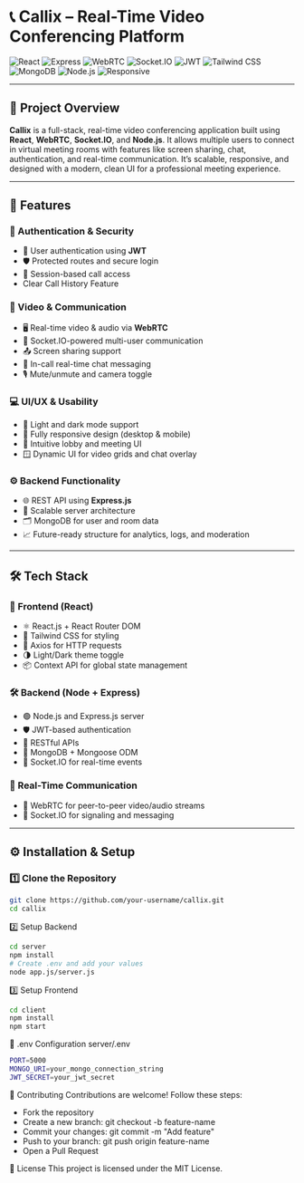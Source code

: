 # 📞 Callix – Real-Time Video Conferencing Platform

![React](https://img.shields.io/badge/React-18-blue)
![Express](https://img.shields.io/badge/Express.js-Backend-green)
![WebRTC](https://img.shields.io/badge/WebRTC-Video%20Calls-orange)
![Socket.IO](https://img.shields.io/badge/Socket.IO-Realtime-grey)
![JWT](https://img.shields.io/badge/Auth-JWT-yellow)
![Tailwind CSS](https://img.shields.io/badge/Styling-TailwindCSS-lightblue)
![MongoDB](https://img.shields.io/badge/Database-MongoDB-brightgreen)
![Node.js](https://img.shields.io/badge/Node.js-18.x-success)
![Responsive](https://img.shields.io/badge/Responsive-Mobile%20Ready-blueviolet)

---

## 📌 Project Overview

**Callix** is a full-stack, real-time video conferencing application built using **React**, **WebRTC**, **Socket.IO**, and **Node.js**. It allows multiple users to connect in virtual meeting rooms with features like screen sharing, chat, authentication, and real-time communication. It’s scalable, responsive, and designed with a modern, clean UI for a professional meeting experience.

---

## 🚀 Features

### 🔐 Authentication & Security
- 👤 User authentication using **JWT**
- 🛡️ Protected routes and secure login
- 🔐 Session-based call access
- Clear Call History Feature

### 🎥 Video & Communication
- 🖥️ Real-time video & audio via **WebRTC**
- 📡 Socket.IO-powered multi-user communication
- 📤 Screen sharing support
- 💬 In-call real-time chat messaging
- 🎙️ Mute/unmute and camera toggle

### 💻 UI/UX & Usability
- 🌙 Light and dark mode support
- 📱 Fully responsive design (desktop & mobile)
- 🧭 Intuitive lobby and meeting UI
- 🪟 Dynamic UI for video grids and chat overlay

### ⚙️ Backend Functionality
- 🌐 REST API using **Express.js**
- 🧠 Scalable server architecture
- 🗂️ MongoDB for user and room data
- 📈 Future-ready structure for analytics, logs, and moderation

---

## 🛠️ Tech Stack

### 🧩 Frontend (React)
- ⚛️ React.js + React Router DOM
- 🎨 Tailwind CSS for styling
- 🔄 Axios for HTTP requests
- 🌗 Light/Dark theme toggle
- 📦 Context API for global state management

### 🛠 Backend (Node + Express)
- 🟢 Node.js and Express.js server
- 🛡️ JWT-based authentication
- 🔄 RESTful APIs
- 🍃 MongoDB + Mongoose ODM
- 🔌 Socket.IO for real-time events

### 🎥 Real-Time Communication
- 📡 WebRTC for peer-to-peer video/audio streams
- 🔁 Socket.IO for signaling and messaging

---

## ⚙️ Installation & Setup

### 1️⃣ Clone the Repository
```sh
git clone https://github.com/your-username/callix.git
cd callix
```

2️⃣ Setup Backend
```sh
cd server
npm install
# Create .env and add your values
node app.js/server.js
```

3️⃣ Setup Frontend
```sh
cd client
npm install
npm start
```

📄 .env Configuration
server/.env
```sh
PORT=5000
MONGO_URI=your_mongo_connection_string
JWT_SECRET=your_jwt_secret
```

🤝 Contributing
Contributions are welcome! Follow these steps:

- Fork the repository
- Create a new branch: git checkout -b feature-name
- Commit your changes: git commit -m "Add feature"
- Push to your branch: git push origin feature-name
- Open a Pull Request

📄 License
This project is licensed under the MIT License.

